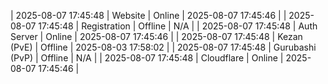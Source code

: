 | 2025-08-07 17:45:48 | Website | Online | 2025-08-07 17:45:46 |
| 2025-08-07 17:45:48 | Registration | Offline | N/A |
| 2025-08-07 17:45:48 | Auth Server | Online | 2025-08-07 17:45:46 |
| 2025-08-07 17:45:48 | Kezan (PvE) | Offline | 2025-08-03 17:58:02 |
| 2025-08-07 17:45:48 | Gurubashi (PvP) | Offline | N/A |
| 2025-08-07 17:45:48 | Cloudflare | Online | 2025-08-07 17:45:46 |
